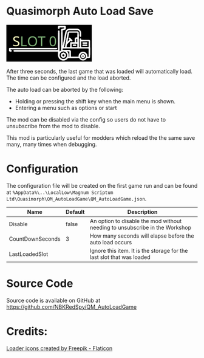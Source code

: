 # Quasimorph Auto Load Save

![slot loader icon](media/SlotLoader.png)

After three seconds, the last game that was loaded will automatically load.  The time can be configured and the load aborted.

The auto load can be aborted by the following:
* Holding or pressing the shift key when the main menu is shown.
* Entering a menu such as options or start

The mod can be disabled via the config so users do not have to unsubscribe from the mod to disable.

This mod is particularly useful for modders which reload the the same save many, many times when debugging.

# Configuration

The configuration file will be created on the first game run and can be found at `%AppData%\..\LocalLow\Magnum Scriptum Ltd\Quasimorph\QM_AutoLoadGame\QM_AutoLoadGame.json`.  

|Name|Default|Description|
|--|--|--|
|Disable|false|An option to disable the mod without needing to unsubscribe in the Workshop|
|CountDownSeconds|3|How many seconds will elapse before the auto load occurs|
|LastLoadedSlot||Ignore this item.  It is the storage for the last slot that was loaded|

# Source Code
Source code is available on GitHub at https://github.com/NBKRedSpy/QM_AutoLoadGame


# Credits:
[Loader icons created by Freepik - Flaticon](https://www.flaticon.com/free-icons/loader)
